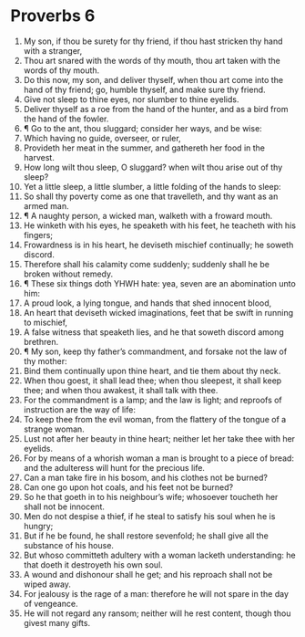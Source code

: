﻿# Proverbs 6
1. My son, if thou be surety for thy friend, if thou hast stricken thy hand with a stranger, 
2. Thou art snared with the words of thy mouth, thou art taken with the words of thy mouth. 
3. Do this now, my son, and deliver thyself, when thou art come into the hand of thy friend; go, humble thyself, and make sure thy friend. 
4. Give not sleep to thine eyes, nor slumber to thine eyelids. 
5. Deliver thyself as a roe from the hand of the hunter, and as a bird from the hand of the fowler. 
6. ¶ Go to the ant, thou sluggard; consider her ways, and be wise: 
7. Which having no guide, overseer, or ruler, 
8. Provideth her meat in the summer, and gathereth her food in the harvest. 
9. How long wilt thou sleep, O sluggard? when wilt thou arise out of thy sleep? 
10. Yet a little sleep, a little slumber, a little folding of the hands to sleep: 
11. So shall thy poverty come as one that travelleth, and thy want as an armed man. 
12. ¶ A naughty person, a wicked man, walketh with a froward mouth. 
13. He winketh with his eyes, he speaketh with his feet, he teacheth with his fingers; 
14. Frowardness is in his heart, he deviseth mischief continually; he soweth discord. 
15. Therefore shall his calamity come suddenly; suddenly shall he be broken without remedy. 
16. ¶ These six things doth YHWH hate: yea, seven are an abomination unto him: 
17. A proud look, a lying tongue, and hands that shed innocent blood, 
18. An heart that deviseth wicked imaginations, feet that be swift in running to mischief, 
19. A false witness that speaketh lies, and he that soweth discord among brethren. 
20. ¶ My son, keep thy father’s commandment, and forsake not the law of thy mother: 
21. Bind them continually upon thine heart, and tie them about thy neck. 
22. When thou goest, it shall lead thee; when thou sleepest, it shall keep thee; and when thou awakest, it shall talk with thee. 
23. For the commandment is a lamp; and the law is light; and reproofs of instruction are the way of life: 
24. To keep thee from the evil woman, from the flattery of the tongue of a strange woman. 
25. Lust not after her beauty in thine heart; neither let her take thee with her eyelids. 
26. For by means of a whorish woman a man is brought to a piece of bread: and the adulteress will hunt for the precious life. 
27. Can a man take fire in his bosom, and his clothes not be burned? 
28. Can one go upon hot coals, and his feet not be burned? 
29. So he that goeth in to his neighbour’s wife; whosoever toucheth her shall not be innocent. 
30. Men do not despise a thief, if he steal to satisfy his soul when he is hungry; 
31. But if he be found, he shall restore sevenfold; he shall give all the substance of his house. 
32. But whoso committeth adultery with a woman lacketh understanding: he that doeth it destroyeth his own soul. 
33. A wound and dishonour shall he get; and his reproach shall not be wiped away. 
34. For jealousy is the rage of a man: therefore he will not spare in the day of vengeance. 
35. He will not regard any ransom; neither will he rest content, though thou givest many gifts. 
